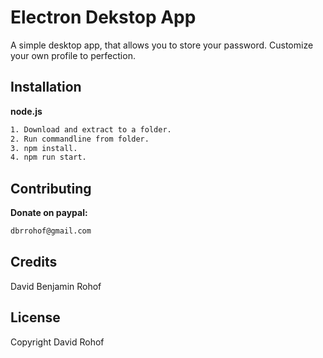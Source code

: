# Electron Dekstop App

A simple desktop app, that allows you to store your password. Customize your own profile to perfection.

## Installation
**node.js**
```bash
1. Download and extract to a folder.
2. Run commandline from folder.
3. npm install.
4. npm run start.
```

## Contributing

**Donate on paypal:**
```bash 
dbrrohof@gmail.com
```


## Credits

David Benjamin Rohof

## License

Copyright David Rohof
